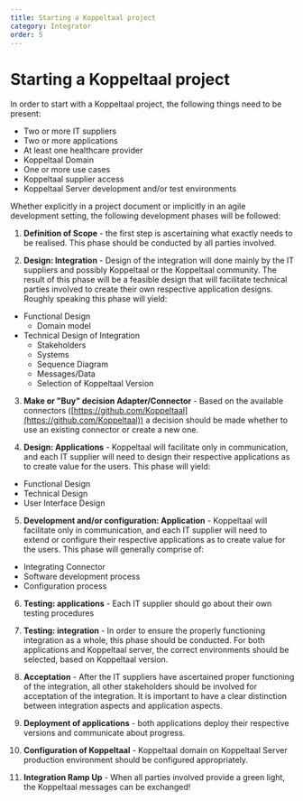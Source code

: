 ```yaml
---
title: Starting a Koppeltaal project
category: Integrator
order: 5
---
```

# Starting a Koppeltaal project

In order to start with a Koppeltaal project, the following things need to be present:

* Two or more IT suppliers
* Two or more applications
* At least one healthcare provider
* Koppeltaal Domain
* One or more use cases
* Koppeltaal supplier access
* Koppeltaal Server development and/or test environments

Whether explicitly in a project document or implicitly in an agile development setting, the following development phases will be followed:

1. **Definition of Scope** - the first step is ascertaining what exactly needs to be realised. This phase should be conducted by all parties involved.

2. **Design: Integration** - Design of the integration will done mainly by the IT suppliers and possibly Koppeltaal or the Koppeltaal community. The result of this phase will be a feasible design that will facilitate technical parties involved to create their own respective application designs. Roughly speaking this phase will yield:
* Functional Design
  * Domain model
* Technical Design of Integration
  * Stakeholders
  * Systems
  * Sequence Diagram
  * Messages/Data
  * Selection of Koppeltaal Version

3. **Make or "Buy" decision Adapter/Connector** - Based on the available connectors ([https://github.com/Koppeltaal](https://github.com/Koppeltaal)) a decision should be made whether to use an existing connector or create a new one.

4. **Design: Applications** - Koppeltaal will facilitate only in communication, and each IT supplier will need to design their respective applications as to create value for the users. This phase will yield:
* Functional Design
* Technical Design
* User Interface Design


5. **Development and/or configuration: Application** - Koppeltaal will facilitate only in communication, and each IT supplier will need to extend or configure their respective applications as to create value for the users. This phase will generally comprise of:
* Integrating Connector
* Software development process
* Configuration process

6. **Testing: applications** - Each IT supplier should go about their own testing procedures

7. **Testing: integration** - In order to ensure the properly functioning integration as a whole, this phase should be conducted. For both applications and Koppeltaal server, the correct environments should be selected, based on Koppeltaal version.

8. **Acceptation** - After the IT suppliers have ascertained proper functioning of the integration, all other stakeholders should be involved for acceptation of the integration. It is important to have a clear distinction between integration aspects and application aspects.

9. **Deployment of applications** - both applications deploy their respective versions and communicate about progress.

10. **Configuration of Koppeltaal** - Koppeltaal domain on Koppeltaal Server production environment should be configured appropriately.

11. **Integration Ramp Up** - When all parties involved provide a green light, the Koppeltaal messages can be exchanged!
